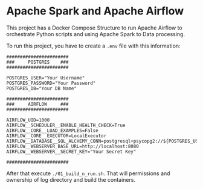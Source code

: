 # Apache Spark and Apache Airflow

This project has a Docker Compose Structure to run Apache Airflow to orchestrate Python scripts and using Apache Spark to Data processing.

To run this project, you have to create a `.env` file with this information:

```
#######################
###     POSTGRES    ###
#######################

POSTGRES_USER="Your Username"
POSTGRES_PASSWORD="Your Password"
POSTGRES_DB="Your DB Name"

#######################
###     AIRFLOW     ###
#######################

AIRFLOW_UID=1000
AIRFLOW__SCHEDULER__ENABLE_HEALTH_CHECK=True
AIRFLOW__CORE__LOAD_EXAMPLES=False
AIRFLOW__CORE__EXECUTOR=LocalExecutor
AIRFLOW__DATABASE__SQL_ALCHEMY_CONN=postgresql+psycopg2://${POSTGRES_USER}:${POSTGRES_PASSWORD}@postgres:5432/${POSTGRES_DB}
AIRFLOW__WEBSERVER_BASE_URL=http://localhost:8080
AIRFLOW__WEBSERVER__SECRET_KEY="Your Secret Key"

#######################
```

After that execute `./01_build_n_run.sh`. That will permissions and ownership of log directory and build the containers.